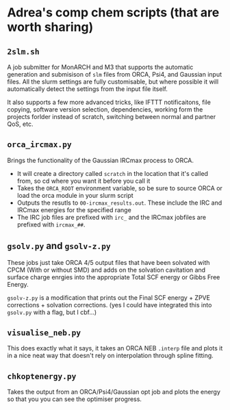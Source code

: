 # Adrea's comp chem scripts (that are worth sharing)

## `2slm.sh`
A job submitter for MonARCH and M3 that supports the automatic generation and submisison of `slm` files from ORCA, Psi4, and Gaussian input files. All the slurm settings are fully customisable, but where possible it will automatically detect the settings from the input file itself.

It also supports a few more advanced tricks, like IFTTT notificaitons, file copying, software version selection, dependencies, working form the projects forlder instead of scratch, switching between normal and partner QoS, etc.

## `orca_ircmax.py`
Brings the functionality of the Gaussian IRCmax process to ORCA.
* It will create a directory called `scratch` in the location that it's called from, so cd where you want it before you call it
* Takes the `ORCA_ROOT` environment variable, so be sure to source ORCA or load the orca module in your slurm script
* Outputs the resutls to `00-ircmax_results.out`. These include the IRC and IRCmax energies for the specified range
* The IRC job files are prefixed with `irc_` and the IRCmax jobfiles are prefixed with `ircmax_##`.

## `gsolv.py` and `gsolv-z.py`
These jobs just take ORCA 4/5 output files that have been solvated with CPCM (With or without SMD) and adds on the solvation cavitation and surface charge enrgies into the appropriate Total SCF energy or Gibbs Free Energy. 

`gsolv-z.py` is a modification that prints out the Final SCF energy + ZPVE corrections + solvation corrections.
(yes I could have integrated this into `gsolv.py` with a flag, but I cbf...)

## `visualise_neb.py`
This does exactly what it says, it takes an ORCA NEB `.interp` file and plots it in a nice neat way that doesn't rely on interpolation through spline fitting.

## `chkoptenergy.py`
Takes the output from an ORCA/Psi4/Gaussian opt job and plots the energy so that you you can see the optimiser progress.